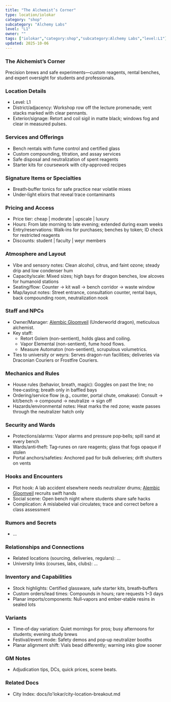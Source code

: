 ```yaml
---
title: "The Alchemist’s Corner"
type: location/iolokar
category: "shop"
subcategory: "Alchemy Labs"
level: "L1"
owner: ""
tags: ["iolokar","category:shop","subcategory:Alchemy Labs","level:L1"]
updated: 2025-10-06
---
```

### The Alchemist’s Corner

Precision brews and safe experiments—custom reagents, rental benches, and expert oversight for students and professionals.

### Location Details

- Level: L1
- District/adjacency: Workshop row off the lecture promenade; vent stacks marked with clear pennants.
- Exterior/signage: Retort and coil sigil in matte black; windows fog and clear in measured pulses.

### Services and Offerings

- Bench rentals with fume control and certified glass
- Custom compounding, titration, and assay services
- Safe disposal and neutralization of spent reagents
- Starter kits for coursework with city‑approved recipes

### Signature Items or Specialties

- Breath‑buffer tonics for safe practice near volatile mixes
- Under‑light elixirs that reveal trace contaminants

### Pricing and Access

- Price tier: cheap | moderate | upscale | luxury
- Hours: From late morning to late evening; extended during exam weeks
- Entry/reservations: Walk‑ins for purchases; benches by token; ID check for restricted reagents
- Discounts: student | faculty | weyr members

### Atmosphere and Layout

- Vibe and sensory notes: Clean alcohol, citrus, and faint ozone; steady drip and low condenser hum
- Capacity/scale: Mixed sizes; high bays for dragon benches, low alcoves for humanoid stations
- Seating/flow: Counter → kit wall → bench corridor → waste window
- Map/layout notes: Street entrance, consultation counter, rental bays, back compounding room, neutralization nook

### Staff and NPCs

- Owner/Manager: [Alembic Gloomveil](../People/alembic-gloomveil.md) (Underworld dragon), meticulous alchemist.
- Key staff:
  - Retort Golem (non-sentient), holds glass and coiling.
  - Vapor Elemental (non-sentient), fume hood flows.
  - Measure Automaton (non-sentient), scrupulous volumetrics.
- Ties to university or weyrs: Serves dragon-run facilities; deliveries via Draconian Couriers or Frostfire Couriers.

### Mechanics and Rules

- House rules (behavior, breath, magic): Goggles on past the line; no free‑casting; breath only in baffled bays
- Ordering/service flow (e.g., counter, portal chute, omakase): Consult → kit/bench → compound → neutralize → sign off
- Hazards/environmental notes: Heat marks the red zone; waste passes through the neutralizer hatch only

### Security and Wards

- Protections/alarms: Vapor alarms and pressure pop‑bells; spill sand at every bench
- Wards/anti‑theft: Tag‑runes on rare reagents; glass that fogs opaque if stolen
- Portal anchors/safeties: Anchored pad for bulk deliveries; drift shutters on vents

### Hooks and Encounters

- Plot hook: A lab accident elsewhere needs neutralizer drums; [Alembic Gloomveil](../People/alembic-gloomveil.md) recruits swift hands
- Social scene: Open bench night where students share safe hacks
- Complication: A mislabeled vial circulates; trace and correct before a class assessment

### Rumors and Secrets

- ...

### Relationships and Connections

- Related locations (sourcing, deliveries, regulars): ...
- University links (courses, labs, clubs): ...

### Inventory and Capabilities

- Stock highlights: Certified glassware, safe starter kits, breath‑buffers
- Custom orders/lead times: Compounds in hours; rare requests 1–3 days
- Planar imports/components: Null‑vapors and ember‑stable resins in sealed lots

### Variants

- Time‑of‑day variation: Quiet mornings for pros; busy afternoons for students; evening study brews
- Festival/event mode: Safety demos and pop‑up neutralizer booths
- Planar alignment shift: Vials bead differently; warning inks glow sooner

### GM Notes

- Adjudication tips, DCs, quick prices, scene beats.

### Related Docs

- City Index: docs/Io'lokar/city-location-breakout.md
